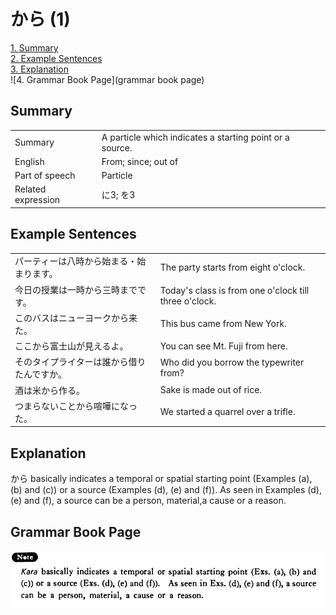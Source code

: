 # から (1)

[1. Summary](#summary)<br>
[2. Example Sentences](#example-sentences)<br>
[3. Explanation](#explanation)<br>
![4. Grammar Book Page](grammar book page)<br>


## Summary

<table><tr>   <td>Summary</td>   <td>A particle which indicates a starting point or a source.</td></tr><tr>   <td>English</td>   <td>From; since; out of</td></tr><tr>   <td>Part of speech</td>   <td>Particle</td></tr><tr>   <td>Related expression</td>   <td>に3; を3</td></tr></table>

## Example Sentences

<table><tr>   <td>パーティーは八時から始まる・始まります。</td>   <td>The party starts from eight o'clock.</td></tr><tr>   <td>今日の授業は一時から三時までです。</td>   <td>Today's class is from one o'clock till three o'clock.</td></tr><tr>   <td>このバスはニューヨークから来た。</td>   <td>This bus came from New York.</td></tr><tr>   <td>ここから富士山が見えるよ。</td>   <td>You can see Mt. Fuji from here.</td></tr><tr>   <td>そのタイプライターは誰から借りたんですか。</td>   <td>Who did you borrow the typewriter from?</td></tr><tr>   <td>酒は米から作る。</td>   <td>Sake is made out of rice.</td></tr><tr>   <td>つまらないことから喧嘩になった。</td>   <td>We started a quarrel over a trifle.</td></tr></table>

## Explanation

<p><span class="cloze">から</span> basically indicates a temporal or spatial starting point (Examples (a), (b) and (c)) or a source (Examples (d), (e) and (f)). As seen in Examples (d), (e) and (f), a source can be a person, material,a cause or a reason.</p>

## Grammar Book Page

![](../img/Basicから.png)

